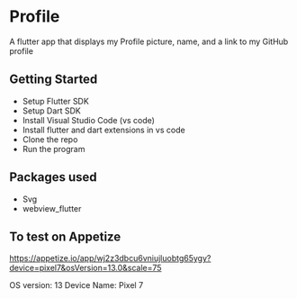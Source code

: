 # Profile

A flutter app that displays my Profile picture, name, and a link to my GitHub profile

## Getting Started

- Setup Flutter SDK 
- Setup Dart SDK
- Install Visual Studio Code (vs code)
- Install flutter and dart extensions in vs code
- Clone the repo
- Run the program

## Packages used 
- Svg
- webview_flutter

## To test on Appetize
https://appetize.io/app/wj2z3dbcu6vniujluobtg65ygy?device=pixel7&osVersion=13.0&scale=75

OS version: 13
Device Name: Pixel 7
